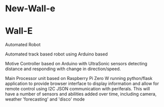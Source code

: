 # New-Wall-e
# Wall-E
Automated Robot

Automated track based robot using Arduino based 

Motive Controller based on Arduino with UltraSonic sensors detecting distance and responding with change in direction/speed.

Main Processor unit based on Raspberry Pi Zero W running python/flask application to provide browser interface to display information and allow for remote control using I2C JSON communication with periferals.
This will have a number of sensors and abilities added over time, including camera, weather 'forecasting' and 'disco' mode